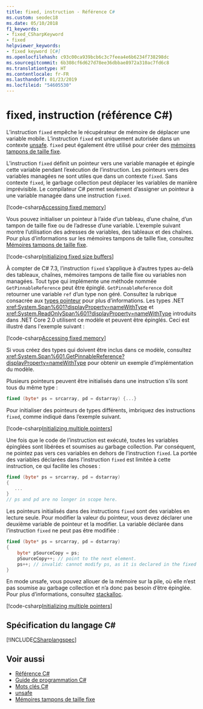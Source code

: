 ```yaml
---
title: fixed, instruction - Référence C#
ms.custom: seodec18
ms.date: 05/10/2018
f1_keywords:
- fixed_CSharpKeyword
- fixed
helpviewer_keywords:
- fixed keyword [C#]
ms.openlocfilehash: c93c00ca939bcb6c3c7feea4e6b6234f738298dc
ms.sourcegitcommit: 6b308cf6d627d78ee36dbbae8972a310ac7fd6c8
ms.translationtype: HT
ms.contentlocale: fr-FR
ms.lasthandoff: 01/23/2019
ms.locfileid: "54605530"
---
```

# <a name="fixed-statement-c-reference"></a>fixed, instruction (référence C#)

L’instruction `fixed` empêche le récupérateur de mémoire de déplacer une variable mobile. L’instruction `fixed` est uniquement autorisée dans un contexte [unsafe](unsafe.md). `fixed` peut également être utilisé pour créer des [mémoires tampons de taille fixe](../../programming-guide/unsafe-code-pointers/fixed-size-buffers.md).

L’instruction `fixed` définit un pointeur vers une variable managée et épingle cette variable pendant l’exécution de l’instruction. Les pointeurs vers des variables managées ne sont utiles que dans un contexte `fixed`. Sans contexte `fixed`, le garbage collection peut déplacer les variables de manière imprévisible. Le compilateur C# permet seulement d’assigner un pointeur à une variable managée dans une instruction `fixed`.

[!code-csharp[Accessing fixed memory](../../../../samples/snippets/csharp/keywords/FixedKeywordExamples.cs#1)]

Vous pouvez initialiser un pointeur à l’aide d’un tableau, d’une chaîne, d’un tampon de taille fixe ou de l’adresse d’une variable. L’exemple suivant montre l’utilisation des adresses de variables, des tableaux et des chaînes. Pour plus d’informations sur les mémoires tampons de taille fixe, consultez [Mémoires tampons de taille fixe](../../programming-guide/unsafe-code-pointers/fixed-size-buffers.md).

[!code-csharp[Initializing fixed size buffers](../../../../samples/snippets/csharp/keywords/FixedKeywordExamples.cs#2)]

À compter de C# 7.3, l’instruction `fixed` s’applique à d’autres types au-delà des tableaux, chaînes, mémoires tampons de taille fixe ou variables non managées. Tout type qui implémente une méthode nommée `GetPinnableReference` peut être épinglé. `GetPinnableReference` doit retourner une variable `ref` d’un type non géré. Consultez la rubrique consacrée aux [types pointeur](../../programming-guide/unsafe-code-pointers/pointer-types.md) pour plus d’informations. Les types .NET <xref:System.Span%601?displayProperty=nameWithType> et <xref:System.ReadOnlySpan%601?displayProperty=nameWithType> introduits dans .NET Core 2.0 utilisent ce modèle et peuvent être épinglés. Ceci est illustré dans l'exemple suivant :

[!code-csharp[Accessing fixed memory](../../../../samples/snippets/csharp/keywords/FixedKeywordExamples.cs#FixedSpan)]

Si vous créez des types qui doivent être inclus dans ce modèle, consultez <xref:System.Span%601.GetPinnableReference?displayProperty=nameWithType> pour obtenir un exemple d’implémentation du modèle.

Plusieurs pointeurs peuvent être initialisés dans une instruction s’ils sont tous du même type :

```csharp
fixed (byte* ps = srcarray, pd = dstarray) {...}
```

Pour initialiser des pointeurs de types différents, imbriquez des instructions `fixed`, comme indiqué dans l’exemple suivant.

[!code-csharp[Initializing multiple pointers](../../../../samples/snippets/csharp/keywords/FixedKeywordExamples.cs#3)]

Une fois que le code de l’instruction est exécuté, toutes les variables épinglées sont libérées et soumises au garbage collection. Par conséquent, ne pointez pas vers ces variables en dehors de l’instruction `fixed`. La portée des variables déclarées dans l’instruction `fixed` est limitée à cette instruction, ce qui facilite les choses :

```csharp
fixed (byte* ps = srcarray, pd = dstarray)
{
   ...
}
// ps and pd are no longer in scope here.
```

Les pointeurs initialisés dans des instructions `fixed` sont des variables en lecture seule. Pour modifier la valeur du pointeur, vous devez déclarer une deuxième variable de pointeur et la modifier. La variable déclarée dans l’instruction `fixed` ne peut pas être modifiée :

```csharp
fixed (byte* ps = srcarray, pd = dstarray)
{
    byte* pSourceCopy = ps;
    pSourceCopy++; // point to the next element.
    ps++; // invalid: cannot modify ps, as it is declared in the fixed statement.
}
```


En mode unsafe, vous pouvez allouer de la mémoire sur la pile, où elle n’est pas soumise au garbage collection et n’a donc pas besoin d’être épinglée. Pour plus d’informations, consultez [stackalloc](stackalloc.md).

[!code-csharp[Initializing multiple pointers](../../../../samples/snippets/csharp/keywords/FixedKeywordExamples.cs#4)]

## <a name="c-language-specification"></a>Spécification du langage C#

 [!INCLUDE[CSharplangspec](~/includes/csharplangspec-md.md)]

## <a name="see-also"></a>Voir aussi

- [Référence C#](../index.md)
- [Guide de programmation C#](../../programming-guide/index.md)
- [Mots clés C#](index.md)
- [unsafe](unsafe.md)
- [Mémoires tampons de taille fixe](../../programming-guide/unsafe-code-pointers/fixed-size-buffers.md)
